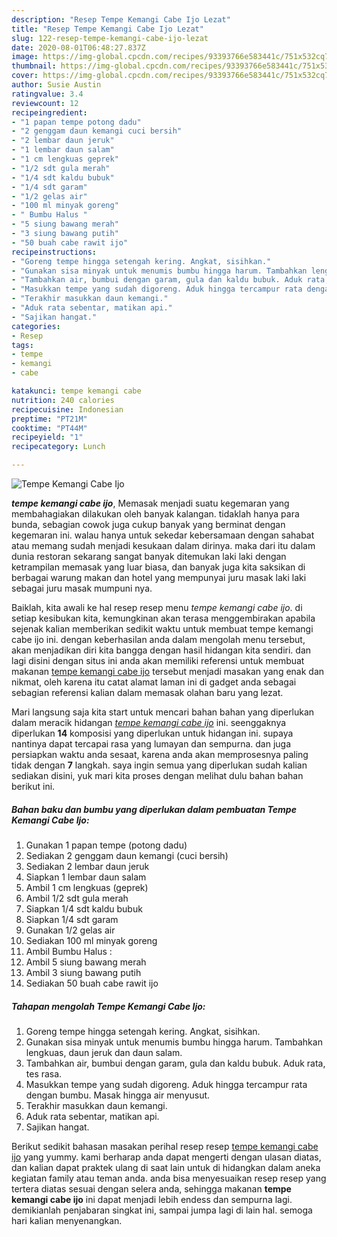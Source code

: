```yaml
---
description: "Resep Tempe Kemangi Cabe Ijo Lezat"
title: "Resep Tempe Kemangi Cabe Ijo Lezat"
slug: 122-resep-tempe-kemangi-cabe-ijo-lezat
date: 2020-08-01T06:48:27.837Z
image: https://img-global.cpcdn.com/recipes/93393766e583441c/751x532cq70/tempe-kemangi-cabe-ijo-foto-resep-utama.jpg
thumbnail: https://img-global.cpcdn.com/recipes/93393766e583441c/751x532cq70/tempe-kemangi-cabe-ijo-foto-resep-utama.jpg
cover: https://img-global.cpcdn.com/recipes/93393766e583441c/751x532cq70/tempe-kemangi-cabe-ijo-foto-resep-utama.jpg
author: Susie Austin
ratingvalue: 3.4
reviewcount: 12
recipeingredient:
- "1 papan tempe potong dadu"
- "2 genggam daun kemangi cuci bersih"
- "2 lembar daun jeruk"
- "1 lembar daun salam"
- "1 cm lengkuas geprek"
- "1/2 sdt gula merah"
- "1/4 sdt kaldu bubuk"
- "1/4 sdt garam"
- "1/2 gelas air"
- "100 ml minyak goreng"
- " Bumbu Halus "
- "5 siung bawang merah"
- "3 siung bawang putih"
- "50 buah cabe rawit ijo"
recipeinstructions:
- "Goreng tempe hingga setengah kering. Angkat, sisihkan."
- "Gunakan sisa minyak untuk menumis bumbu hingga harum. Tambahkan lengkuas, daun jeruk dan daun salam."
- "Tambahkan air, bumbui dengan garam, gula dan kaldu bubuk. Aduk rata, tes rasa."
- "Masukkan tempe yang sudah digoreng. Aduk hingga tercampur rata dengan bumbu. Masak hingga air menyusut."
- "Terakhir masukkan daun kemangi."
- "Aduk rata sebentar, matikan api."
- "Sajikan hangat."
categories:
- Resep
tags:
- tempe
- kemangi
- cabe

katakunci: tempe kemangi cabe 
nutrition: 240 calories
recipecuisine: Indonesian
preptime: "PT21M"
cooktime: "PT44M"
recipeyield: "1"
recipecategory: Lunch

---
```



![Tempe Kemangi Cabe Ijo](https://img-global.cpcdn.com/recipes/93393766e583441c/751x532cq70/tempe-kemangi-cabe-ijo-foto-resep-utama.jpg)

<b><i>tempe kemangi cabe ijo</i></b>, Memasak menjadi suatu kegemaran yang membahagiakan dilakukan oleh banyak kalangan. tidaklah hanya para bunda, sebagian cowok juga cukup banyak yang berminat dengan kegemaran ini. walau hanya untuk sekedar kebersamaan dengan sahabat atau memang sudah menjadi kesukaan dalam dirinya. maka dari itu dalam dunia restoran sekarang sangat banyak ditemukan laki laki dengan ketrampilan memasak yang luar biasa, dan banyak juga kita saksikan di berbagai warung makan dan hotel yang mempunyai juru masak laki laki sebagai juru masak mumpuni nya.

Baiklah, kita awali ke hal resep resep menu <i>tempe kemangi cabe ijo</i>. di setiap kesibukan kita, kemungkinan akan terasa menggembirakan apabila sejenak kalian memberikan sedikit waktu untuk membuat tempe kemangi cabe ijo ini. dengan keberhasilan anda dalam mengolah menu tersebut, akan menjadikan diri kita bangga dengan hasil hidangan kita sendiri. dan lagi disini dengan situs ini anda akan memiliki referensi untuk membuat makanan <u>tempe kemangi cabe ijo</u> tersebut menjadi masakan yang enak dan nikmat, oleh karena itu catat alamat laman ini di gadget anda sebagai sebagian referensi kalian dalam memasak olahan baru yang lezat.




Mari langsung saja kita start untuk mencari bahan bahan yang diperlukan dalam meracik hidangan <u><i>tempe kemangi cabe ijo</i></u> ini. seenggaknya diperlukan <b>14</b> komposisi yang diperlukan untuk hidangan ini. supaya nantinya dapat tercapai rasa yang lumayan dan sempurna. dan juga persiapkan waktu anda sesaat, karena anda akan memprosesnya paling tidak dengan <b>7</b> langkah. saya ingin semua yang diperlukan sudah kalian sediakan disini, yuk mari kita proses dengan melihat dulu bahan bahan berikut ini.

<!--inarticleads1-->

##### Bahan baku dan bumbu yang diperlukan dalam pembuatan Tempe Kemangi Cabe Ijo:

1. Gunakan 1 papan tempe (potong dadu)
1. Sediakan 2 genggam daun kemangi (cuci bersih)
1. Sediakan 2 lembar daun jeruk
1. Siapkan 1 lembar daun salam
1. Ambil 1 cm lengkuas (geprek)
1. Ambil 1/2 sdt gula merah
1. Siapkan 1/4 sdt kaldu bubuk
1. Siapkan 1/4 sdt garam
1. Gunakan 1/2 gelas air
1. Sediakan 100 ml minyak goreng
1. Ambil  Bumbu Halus :
1. Ambil 5 siung bawang merah
1. Ambil 3 siung bawang putih
1. Sediakan 50 buah cabe rawit ijo




<!--inarticleads2-->

##### Tahapan mengolah Tempe Kemangi Cabe Ijo:

1. Goreng tempe hingga setengah kering. Angkat, sisihkan.
1. Gunakan sisa minyak untuk menumis bumbu hingga harum. Tambahkan lengkuas, daun jeruk dan daun salam.
1. Tambahkan air, bumbui dengan garam, gula dan kaldu bubuk. Aduk rata, tes rasa.
1. Masukkan tempe yang sudah digoreng. Aduk hingga tercampur rata dengan bumbu. Masak hingga air menyusut.
1. Terakhir masukkan daun kemangi.
1. Aduk rata sebentar, matikan api.
1. Sajikan hangat.




Berikut sedikit bahasan masakan perihal resep resep <u>tempe kemangi cabe ijo</u> yang yummy. kami berharap anda dapat mengerti dengan ulasan diatas, dan kalian dapat praktek ulang di saat lain untuk di hidangkan dalam aneka kegiatan family atau teman anda. anda bisa menyesuaikan resep resep yang tertera diatas sesuai dengan selera anda, sehingga makanan <b>tempe kemangi cabe ijo</b> ini dapat menjadi lebih endess dan sempurna lagi. demikianlah penjabaran singkat ini, sampai jumpa lagi di lain hal. semoga hari kalian menyenangkan.
